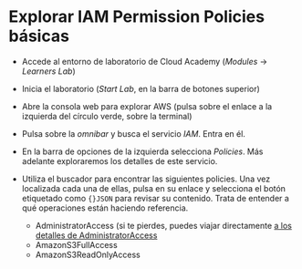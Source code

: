 # Explorar IAM Permission Policies básicas

* Accede al entorno de laboratorio de Cloud Academy (*Modules* -> *Learners Lab*)
* Inicia el laboratorio (*Start Lab*, en la barra de botones superior)
* Abre la consola web para explorar AWS (pulsa sobre el enlace a la izquierda del círculo verde, sobre la terminal)
* Pulsa sobre la *omnibar* y busca el servicio *IAM*. Entra en él.
* En la barra de opciones de la izquierda selecciona *Policies*. Más adelante exploraremos los detalles de este servicio.
* Utiliza el buscador para encontrar las siguientes policies. Una vez localizada cada una de ellas, pulsa en su enlace y selecciona el botón etiquetado como `{}JSON` para revisar su contenido. Trata de entender a qué operaciones están haciendo referencia.

    - AdministratorAccess (si te pierdes, puedes viajar directamente [a los detalles de AdministratorAccess](https://us-east-1.console.aws.amazon.com/iam/home#/policies/arn:aws:iam::aws:policy/AdministratorAccess$jsonEditor)
    -  AmazonS3FullAccess 
    -  AmazonS3ReadOnlyAccess

